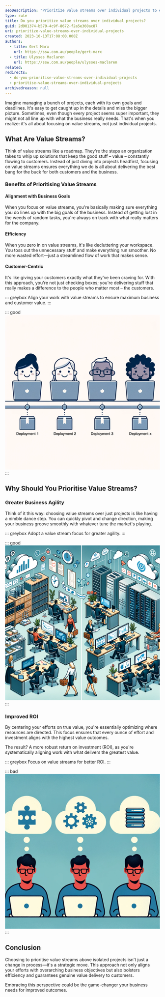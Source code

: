 ```yaml
---
seoDescription: "Prioritize value streams over individual projects to ensure maximum business and customer value by aligning work with overarching goals, improving efficiency, and delivering genuine value to customers."
type: rule
title: Do you prioritize value streams over individual projects?
guid: 2d901374-b579-4c9f-8672-f2a5e360ac87
uri: prioritize-value-streams-over-individual-projects
created: 2023-10-13T17:08:00.000Z
authors:
  - title: Gert Marx
    url: https://ssw.com.au/people/gert-marx
  - title: Ulysses Maclaren
    url: https://ssw.com.au/people/ulysses-maclaren
related:
redirects: 
  - do-you-prioritise-value-streams-over-individual-projects
  - prioritise-value-streams-over-individual-projects
archivedreason: null
---
```

Imagine managing a bunch of projects, each with its own goals and deadlines. It's easy to get caught up in the details and miss the bigger picture. Sometimes, even though every project seems super important, they might not all line up with what the business really needs. That's when you realize: it's all about focusing on value streams, not just individual projects.

<!--endintro-->

## What Are Value Streams?

Think of value streams like a roadmap. They're the steps an organization takes to whip up solutions that keep the good stuff – value – constantly flowing to customers. Instead of just diving into projects headfirst, focusing on value streams ensures everything we do is all about delivering the best bang for the buck for both customers and the business.

### Benefits of Prioritising Value Streams

#### Alignment with Business Goals

When you focus on value streams, you're basically making sure everything you do lines up with the big goals of the business. Instead of getting lost in the weeds of random tasks, you're always on track with what really matters for the company.

#### Efficiency

When you zero in on value streams, it's like decluttering your workspace. You toss out the unnecessary stuff and make everything run smoother. No more wasted effort—just a streamlined flow of work that makes sense.

#### Customer-Centric

It's like giving your customers exactly what they've been craving for. With this approach, you're not just checking boxes; you're delivering stuff that really makes a difference to the people who matter most – the customers.

::: greybox
Align your work with value streams to ensure maximum business and customer value.
:::

::: good
![Figure: Good Example - Prioritizing value streams ensures that all activities are aligned with delivering customer and business value.](Deployment.png)
:::

## Why Should You Prioritise Value Streams?

### Greater Business Agility

Think of it this way: choosing value streams over just projects is like having a nimble dance step. You can quickly pivot and change direction, making your business groove smoothly with whatever tune the market's playing.

::: greybox
Adopt a value stream focus for greater agility.
:::

::: good
![Figure: Good Example - A value stream focus allows for quicker adaptations to market changes.](Adaption.png)
:::

### Improved ROI

By centering your efforts on true value, you're essentially optimizing where resources are directed. This focus ensures that every ounce of effort and investment aligns with the highest value outcomes.

The result? A more robust return on investment (ROI), as you're systematically aligning work with what delivers the greatest value.

::: greybox
Focus on value streams for better ROI.
:::

::: bad
![Figure: Bad Example - Focusing on individual projects can lead to misaligned efforts and lower ROI.](Alignment.png)
:::

## Conclusion

Choosing to prioritise value streams above isolated projects isn't just a change in process—it's a strategic move. This approach not only aligns your efforts with overarching business objectives but also bolsters efficiency and guarantees genuine value delivery to customers.

Embracing this perspective could be the game-changer your business needs for improved outcomes.
